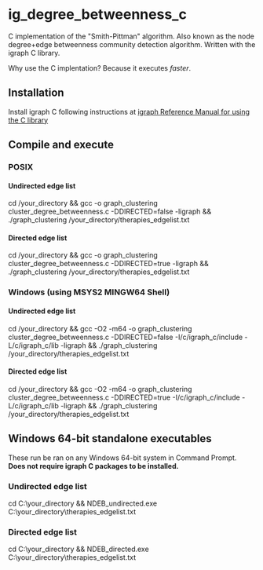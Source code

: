# ig_degree_betweenness_c
C implementation of the "Smith-Pittman" algorithm. Also known as the node degree+edge betweenness community detection algorithm. Written with the igraph C library. 

Why use the C implentation? Because it executes *faster*.

## Installation
Install igraph C following instructions at [igraph Reference Manual for using the C library](https://igraph.org/c/html/0.10.16/igraph-Installation.html)

## Compile and execute
### POSIX
#### Undirected edge list
cd /your_directory && gcc -o graph_clustering cluster_degree_betweenness.c -DDIRECTED=false -ligraph && ./graph_clustering /your_directory/therapies_edgelist.txt

#### Directed edge list
cd /your_directory && gcc -o graph_clustering cluster_degree_betweenness.c -DDIRECTED=true -ligraph && ./graph_clustering /your_directory/therapies_edgelist.txt

### Windows (using MSYS2 MINGW64 Shell)
#### Undirected edge list
cd /your_directory && gcc -O2 -m64 -o graph_clustering cluster_degree_betweenness.c -DDIRECTED=false -I/c/igraph_c/include -L/c/igraph_c/lib -ligraph && ./graph_clustering /your_directory/therapies_edgelist.txt

#### Directed edge list
cd /your_directory && gcc -O2 -m64 -o graph_clustering cluster_degree_betweenness.c -DDIRECTED=true -I/c/igraph_c/include -L/c/igraph_c/lib -ligraph && ./graph_clustering /your_directory/therapies_edgelist.txt

## Windows 64-bit standalone executables
These run be ran on any Windows 64-bit system in Command Prompt. **Does not require igraph C packages to be installed.**
### Undirected edge list
cd C:\your_directory && NDEB_undirected.exe C:\your_directory\therapies_edgelist.txt

### Directed edge list
cd C:\your_directory && NDEB_directed.exe C:\your_directory\therapies_edgelist.txt
